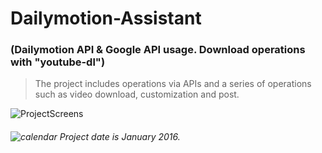 # Dailymotion-Assistant 
### (Dailymotion API &amp; Google API usage. Download operations with "youtube-dl")

> The project includes operations via APIs and a series of operations such as video download, customization and post.
 


![ProjectScreens](https://user-images.githubusercontent.com/35347777/138078317-186028b7-750e-4fd1-8e1f-c741bac08f01.gif)

###### ![calendar](https://user-images.githubusercontent.com/35347777/138082926-eadb501c-ac74-4ac5-9b35-85dbba46fa9a.png) Project date is January 2016.

